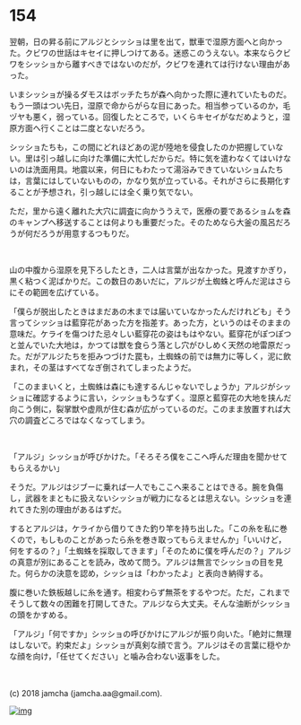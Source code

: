 # 154

翌朝，日の昇る前にアルジとシッショは里を出て，獣車で湿原方面へと向かった。クビワの世話はキセイに押しつけてある。迷惑このうえない。本来ならクビワをシッショから離すべきではないのだが，クビワを連れては行けない理由があった。  

いまシッショが操るダモスはボッチたちが森へ向かった際に連れていたものだ。もう一頭はつい先日，湿原で命からがらな目にあった。相当参っているのか，毛ヅヤも悪く，弱っている。回復したところで，いくらキセイがなだめようと，湿原方面へ行くことは二度とないだろう。  

シッショたちも，この間にどれほどあの泥が陸地を侵食したのか把握していない。里は引っ越しに向けた準備に大忙しだからだ。特に気を遣わなくてはいけないのは洗面用具。地震以来，何日にもわたって湯浴みできていないショムたちは，言葉にはしていないものの，かなり気が立っている。それがさらに長期化することが予想され，引っ越しには全く乗り気でない。  

ただ，里から遠く離れた大穴に調査に向かううえで，医療の要であるショムを森のキャンプへ移送することは何よりも重要だった。そのためなら大釜の風呂だろうが何だろうが用意するつもりだ。  

<br>  

山の中腹から湿原を見下ろしたとき，二人は言葉が出なかった。見渡すかぎり，黒く粘つく泥ばかりだ。この数日のあいだに，アルジが土蜘蛛と呼んだ泥はさらにその範囲を広げている。  

「僕らが脱出したときはまだあの木までは届いていなかったんだけれども」そう言ってシッショは藍穿花があった方を指差す。あった方，というのはそのままの意味だ。ケライを傷つけた忌々しい藍穿花の姿はもはやない。藍穿花がぽつぽつと並んでいた大地は，かつては獣を食らう落とし穴がひしめく天然の地雷原だった。だがアルジたちを拒みつづけた罠も，土蜘蛛の前では無力に等しく，泥に飲まれ，その茎はすべてなぎ倒されてしまったようだ。  

「このままいくと，土蜘蛛は森にも達するんじゃないでしょうか」アルジがシッショに確認するように言い，シッショもうなずく。湿原と藍穿花の大地を挟んだ向こう側に，裂掌獣や虚凧が住む森が広がっているのだ。このまま放置すれば大穴の調査どころではなくなってしまう。  

<br>  

「アルジ」シッショが呼びかけた。「そろそろ僕をここへ呼んだ理由を聞かせてもらえるかい」  

そうだ。アルジはジブーに乗れば一人でもここへ来ることはできる。腕を負傷し，武器をまともに扱えないシッショが戦力になるとは思えない。シッショを連れてきた別の理由があるはずだ。  

するとアルジは，ケライから借りてきた釣り竿を持ち出した。「この糸を私に巻くので，もしものことがあったら糸を巻き取ってもらえませんか」「いいけど，何をするの？」「土蜘蛛を採取してきます」「そのために僕を呼んだの？」アルジの真意が別にあることを読み，改めて問う。アルジは無言でシッショの目を見た。何らかの決意を認め，シッショは「わかったよ」と表向き納得する。  

腹に巻いた鉄板越しに糸を通す。相変わらず無茶をするやつだ。ただ，これまでそうして数々の困難を打開してきた。アルジなら大丈夫。そんな油断がシッショの頭をかすめる。  

「アルジ」「何ですか」シッショの呼びかけにアルジが振り向いた。「絶対に無理はしないで。約束だよ」シッショが真剣な顔で言う。アルジはその言葉に穏やかな顔を向け，「任せてください」と噛み合わない返事をした。  

<br>  
<br>  
(c) 2018 jamcha (jamcha.aa@gmail.com).  

[![img](http://i.creativecommons.org/l/by-nc-sa/4.0/88x31.png)](http://creativecommons.org/licenses/by-nc-sa/4.0/deed)